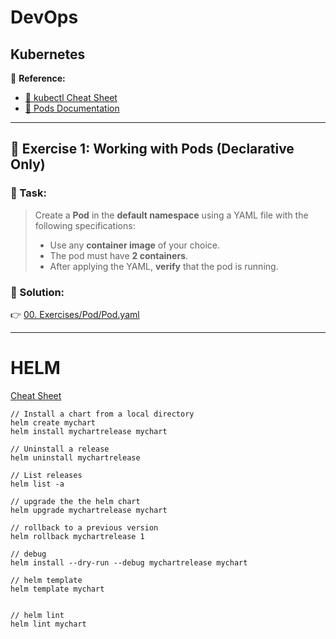 # DevOps

## Kubernetes

📄 **Reference:**  
- [📌 kubectl Cheat Sheet](https://kubernetes.io/docs/reference/kubectl/quick-reference/)  
- [📘 Pods Documentation](https://kubernetes.io/docs/concepts/workloads/pods/)

---

## 🔧 Exercise 1: Working with Pods (Declarative Only)

### 🎯 Task:
> Create a **Pod** in the **default namespace** using a YAML file with the following specifications:
>
> - Use any **container image** of your choice.
> - The pod must have **2 containers**.
> - After applying the YAML, **verify** that the pod is running.

### 📂 Solution:
👉 [00. Exercises/Pod/Pod.yaml](00.%20Exercises/Pod/Pod.yaml)

---
# HELM
[Cheat Sheet](https://helm.sh/docs/intro/cheatsheet/)
```
// Install a chart from a local directory
helm create mychart
helm install mychartrelease mychart

// Uninstall a release
helm uninstall mychartrelease

// List releases
helm list -a

// upgrade the the helm chart
helm upgrade mychartrelease mychart

// rollback to a previous version
helm rollback mychartrelease 1

// debug
helm install --dry-run --debug mychartrelease mychart

// helm template
helm template mychart


// helm lint
helm lint mychart

```